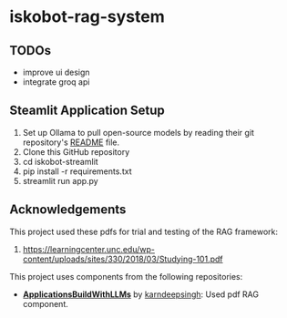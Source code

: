 # iskobot-rag-system

## TODOs

- improve ui design
- integrate groq api

## Steamlit Application Setup

1. Set up Ollama to pull open-source models by reading their git repository's [README](https://github.com/ollama/ollama?tab=readme-ov-file) file.
2. Clone this GitHub repository
3. cd iskobot-streamlit
4. pip install -r requirements.txt
5. streamlit run app.py

## Acknowledgements

This project used these pdfs for trial and testing of the RAG framework:

1. https://learningcenter.unc.edu/wp-content/uploads/sites/330/2018/03/Studying-101.pdf

This project uses components from the following repositories:

- **[ApplicationsBuildWithLLMs](https://github.com/karndeepsingh/ApplicationsBuildWithLLMs)** by [karndeepsingh](https://github.com/karndeepsingh): Used pdf RAG component.
